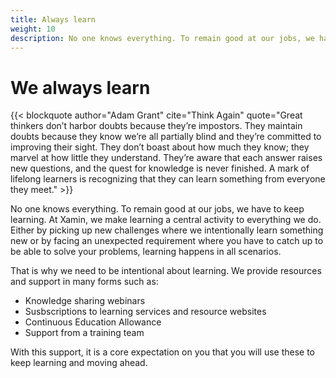 ```yaml
---
title: Always learn
weight: 10
description: No one knows everything. To remain good at our jobs, we have to keep learning. At Xamin, we make learning a central activity to everything we do. Either by picking up new challenges where we intentionally learn something new or by facing an unexpected requirement where you have to catch up to be able to solve your problems, learning happens in all scenarios.
---
```


# We always learn

{{< blockquote author="Adam Grant" cite="Think Again" quote="Great thinkers don’t harbor doubts because they’re impostors. They maintain doubts because they know we’re all partially blind and they’re committed to improving their sight. They don’t boast about how much they know; they marvel at how little they understand. They’re aware that each answer raises new questions, and the quest for knowledge is never finished. A mark of lifelong learners is recognizing that they can learn something from everyone they meet." >}}

No one knows everything. To remain good at our jobs, we have to keep learning. At Xamin, we make learning a central activity to everything we do. Either by picking up new challenges where we intentionally learn something new or by facing an unexpected requirement where you have to catch up to be able to solve your problems, learning happens in all scenarios.

That is why we need to be intentional about learning. We provide resources and support in many forms such as:

- Knowledge sharing webinars
- Susbscriptions to learning services and resource websites
- Continuous Education Allowance
- Support from a training team

With this support, it is a core expectation on you that you will use these to keep learning and moving ahead.
